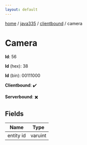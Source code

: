 ```yaml
---
layout: default
---
```


[home](/)  /  [java335](/protocol/java335)  /  [clientbound](/protocol/java335/clientbound)  /  camera

# Camera

**Id**: 56

**Id** (hex): 38

**Id** (bin): 00111000

**Clientbound**: ✔️

**Serverbound**: ✖️

## Fields

Name | Type
---|---
entity id | varuint
